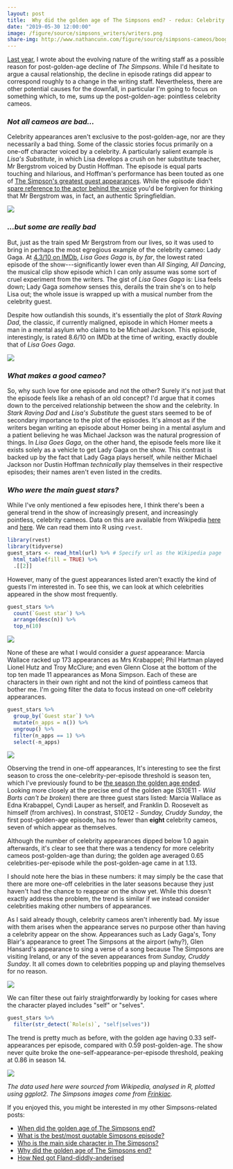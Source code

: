 ```yaml
---
layout: post
title:  Why did the golden age of The Simpsons end? - redux: Celebrity cameos
date: "2019-05-30 12:00:00"
image: /figure/source/simpsons_writers/writers.png
share-img: http://www.nathancunn.com/figure/source/simpsons-cameos/boogerstrom.jpg
---
```



[Last year](http://www.nathancunn.com/2018-10-21-simpsons-writers/), I wrote about the evolving nature of the writing staff as a possible reason for post-golden-age decline of _The Simpsons_. While I'd hesitate to argue a causal relationship, the decline in episode ratings did appear to correspond roughly to a change in the writing staff. Nevertheless, there are other potential causes for the downfall, in particular I'm going to focus on something which, to me, sums up the post-golden-age: pointless celebrity cameos.


### _Not all cameos are bad..._
Celebrity appearances aren't exclusive to the post-golden-age, nor are they necessarily a bad thing. Some of the classic stories focus primarily on a one-off character voiced by a celebrity. A particularly salient example is _Lisa's Substitute_, in which Lisa develops a crush on her substitute teacher, Mr Bergstrom voiced by Dustin Hoffman. The episode is equal parts touching and hilarious, and Hoffman's performance has been touted as one of [The Simpson's greatest guest appearances](https://ew.com/gallery/springfield-dreams-16-great-simpsons-guest-voices/). While the episode didn't [spare reference to the actor behind the voice](https://www.youtube.com/watch?v=n4FLPLSy1WU) you'd be forgiven for thinking that Mr Bergstrom was, in fact, an authentic Springfieldian.

![](../figure/source/simpsons-cameos/boogerstrom.jpg)

### _...but some are really bad_
But, just as the train sped Mr Bergstrom from our lives, so it was used to bring in perhaps the most egregious example of the celebrity cameo: Lady Gaga. At [4.3/10 on IMDb](https://www.imdb.com/title/tt2403733/), _Lisa Goes Gaga_ is, _by far_, the lowest rated episode of the show---significantly lower even than _All Singing, All Dancing_, the musical clip show episode which I can only assume was some sort of cruel experiment from the writers. The gist of _Lisa Goes Gaga_ is: Lisa feels down; Lady Gaga _somehow_ senses this, derails the train she's on to help Lisa out; the whole issue is wrapped up with a musical number from the celebrity guest.

Despite how outlandish this sounds, it's essentially the plot of _Stark Raving Dad_, the classic, if currently maligned, episode in which Homer meets a man in a mental asylum who claims to be Michael Jackson. This episode, interestingly, is rated 8.6/10 on IMDb at the time of writing, exactly double that of _Lisa Goes Gaga_.

![](../figure/source/simpsons-cameos/kompowsky.jpg)

### _What makes a good cameo?_
So, why such love for one episode and not the other? Surely it's not just that the episode feels like a rehash of an old concept? I'd argue that it comes down to the perceived relationship between the show and the celebrity. In _Stark Raving Dad_ and _Lisa's Substitute_ the guest stars seemed to be of secondary importance to the plot of the episodes. It's almost as if the writers began writing an episode about Homer being in a mental asylum and a patient believing he was Michael Jackson was the natural progression of things. In _Lisa Goes Gaga_, on the other hand, the episode feels more like it exists solely as a vehicle to get Lady Gaga on the show. This contrast is backed up by the fact that Lady Gaga plays herself, while neither Michael Jackson nor Dustin Hoffman _technically_ play themselves in their respective episodes; their names aren't even listed in the credits.


### _Who were the main guest stars?_
While I've only mentioned a few episodes here, I think there's been a general trend in the show of increasingly present, and increasingly pointless, celebrity cameos. Data on this are available from Wikipedia [here](https://en.wikipedia.org/wiki/List_of_The_Simpsons_guest_stars) and [here](https://en.wikipedia.org/wiki/List_of_The_Simpsons_guest_stars_(seasons_1%E2%80%9320)). We can read them into R using `rvest`.

``` r
library(rvest)
library(tidyverse)
guest_stars <- read_html(url) %>% # Specify url as the Wikipedia page
  html_table(fill = TRUE) %>%
  .[[2]]
```

However, many of the guest appearances listed aren't exactly the kind of guests I'm interested in. To see this, we can look at which celebrities appeared in the show most frequently.

``` r
guest_stars %>%
  count(`Guest star`) %>%
  arrange(desc(n)) %>%
  top_n(10)
```
![](../figure/source/simpsons-cameos/top_guests.png)

None of these are what I would consider a _guest_ appearance: Marcia Wallace racked up 173 appearances as Mrs Krabappel; Phil Hartman played Lionel Hutz and Troy McClure; and even Glenn Close at the bottom of the top ten made 11 appearances as Mona Simpson. Each of these are characters in their own right and not the kind of pointless cameos that bother me. I'm going filter the data to focus instead on one-off celebrity appearances.

``` r
guest_stars %>%
  group_by(`Guest star`) %>%
  mutate(n_apps = n()) %>%
  ungroup() %>%
  filter(n_apps == 1) %>%
  select(-n_apps)
```

![](../figure/source/simpsons-cameos/one_off.png)

Observing the trend in one-off appearances, It's interesting to see the first season to cross the one-celebrity-per-episode threshold is season ten, which I've previously found to be [the season the golden age ended](http://www.nathancunn.com/2017-10-26-simpsons-decline/). Looking more closely at the precise end of the golden age (S10E11 - _Wild Barts can't be broken_) there are three guest stars listed: Marcia Wallace as Edna Krabappel, Cyndi Lauper as herself, and Franklin D. Roosevelt as himself (from archives). In constrast, S10E12 - _Sunday, Cruddy Sunday_, the first post-golden-age episode, has no fewer than **eight** celebrity cameos, seven of which appear as themselves.

 Although the number of celebrity appearances dipped below 1.0 again afterwards, it's clear to see that there was a tendency for more celebrity cameos post-golden-age than during; the golden age averaged 0.65 celebrities-per-episode while the post-golden-age came in at 1.13.

 I should note here the bias in these numbers: it may simply be the case that there are more one-off celebrities in the later seasons because they just haven't had the chance to reappear on the show yet. While this doesn't exactly address the problem, the trend is similar if we instead consider celebrities making other numbers of appearances.

As I said already though, celebrity cameos aren't inherently bad. My issue with them arises when the appearance serves no purpose other than having a celebrity appear on the show. Appearances such as Lady Gaga's, Tony Blair's appearance to greet The Simpsons at the airport (why?), Glen Hansard's appearance to sing a verse of a song because The Simpsons are visiting Ireland, or any of the seven appearances from _Sunday, Cruddy Sunday_. It all comes down to celebrities popping up and playing themselves for no reason.

![](../figure/source/simpsons-cameos/played-yourself.gif)

We can filter these out fairly straightforwardly by looking for cases where the character played includes "self" or "selves".

``` r
guest_stars %>%
  filter(str_detect(`Role(s)`, "self|selves"))
```

The trend is pretty much as before, with the golden age having 0.33 self-appearances per episode, compared with 0.59 post-golden-age. The show never quite broke the one-self-appearance-per-episode threshold, peaking at 0.86 in season 14.

![](../figure/source/simpsons-cameos/self.png)

_The data used here were sourced from Wikipedia, analysed in R, plotted using ggplot2. The Simpsons images come from [Frinkiac](http://www.frinkiac.com)._

If you enjoyed this, you might be interested in my other Simpsons-related posts:
  - [When did the golden age of The Simpsons end?](http://www.nathancunn.com/2017-10-26-simpsons-decline/)
  - [What is the best/most quotable Simpsons episode?](http://www.nathancunn.com/2018-01-21-best-simpsons/)
  - [Who is the main side character in The Simpsons?](http://www.nathancunn.com/2017-07-16-simpsons-characters/)
  - [Why did the golden age of The Simpsons end?](http://www.nathancunn.com/2018-10-21-simpsons-writers/)
  - [How Ned got Fland-diddly-anderised](http://www.nathancunn.com/2019-03-07-simpsons-flanderisation/)
